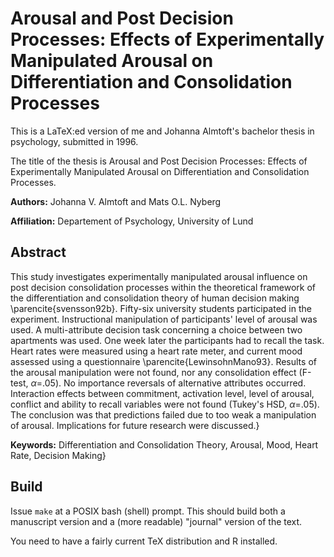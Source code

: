 Arousal and Post Decision Processes: Effects of Experimentally Manipulated Arousal on Differentiation and Consolidation Processes
=================================================================================================================================

This is a LaTeX:ed version of me and Johanna Almtoft's bachelor thesis
in psychology, submitted in 1996.

The title of the thesis is Arousal and Post Decision Processes:
Effects of Experimentally Manipulated Arousal on Differentiation and
Consolidation Processes.

__Authors:__ Johanna V. Almtoft and Mats O.L. Nyberg

__Affiliation:__ Departement of Psychology, University of Lund


Abstract
--------

This study investigates experimentally manipulated arousal influence
on post decision consolidation processes within the theoretical
framework of the differentiation and consolidation theory of human
decision making \parencite{svensson92b}.  Fifty-six university
students participated in the experiment.  Instructional manipulation
of participants' level of arousal was used. A multi-attribute decision
task concerning a choice between two apartments was used.  One week
later the participants had to recall the task.  Heart rates were
measured using a heart rate meter, and current mood assessed using a
questionnaire \parencite{LewinsohnMano93}.  Results of the arousal
manipulation were not found, nor any consolidation effect (F-test,
$\alpha$=.05).  No importance reversals of alternative attributes
occurred.  Interaction effects between commitment, activation level,
level of arousal, conflict and ability to recall variables were not
found (Tukey's HSD, $\alpha$=.05).  The conclusion was that
predictions failed due to too weak a manipulation of arousal.
Implications for future research were discussed.}

__Keywords:__ Differentiation and Consolidation Theory, Arousal, Mood,
  Heart Rate, Decision Making}



Build
-----

Issue `make` at a POSIX bash (shell) prompt. This should build both a
manuscript version and a (more readable) "journal" version of the
text.

You need to have a fairly current TeX distribution and R installed.

